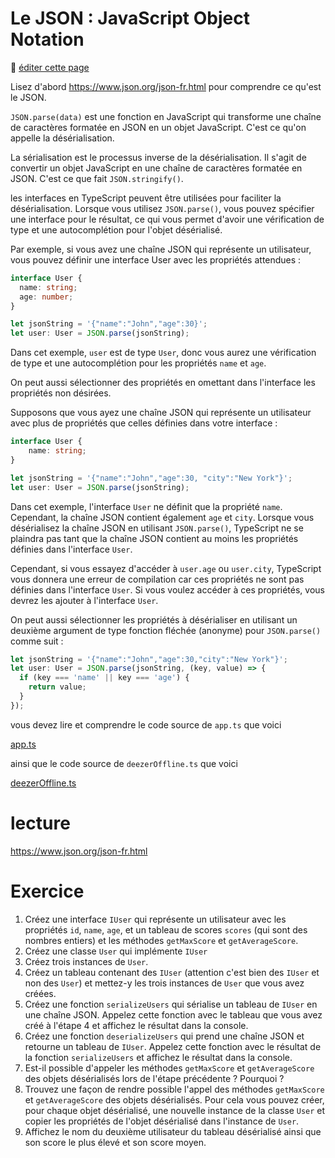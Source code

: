 # Le JSON : JavaScript Object Notation

:memo: [éditer cette page](https://gitlab.com/-/ide/project/webdev101/webdev101.gitlab.io/edit/main/-/public/10_json/README.md)

Lisez d'abord https://www.json.org/json-fr.html pour comprendre ce qu'est le JSON.

`JSON.parse(data)` est une fonction en JavaScript qui transforme une chaîne de caractères formatée en JSON en un objet JavaScript. C'est ce qu'on appelle la désérialisation.

La sérialisation est le processus inverse de la désérialisation. Il s'agit de convertir un objet JavaScript en une chaîne de caractères formatée en JSON. C'est ce que fait `JSON.stringify()`.

les interfaces en TypeScript peuvent être utilisées pour faciliter la désérialisation. Lorsque vous utilisez `JSON.parse()`, vous pouvez spécifier une interface pour le résultat, ce qui vous permet d'avoir une vérification de type et une autocomplétion pour l'objet désérialisé.

Par exemple, si vous avez une chaîne JSON qui représente un utilisateur, vous pouvez définir une interface User avec les propriétés attendues :

```typescript
interface User {
  name: string;
  age: number;
}

let jsonString = '{"name":"John","age":30}';
let user: User = JSON.parse(jsonString);
```

Dans cet exemple, `user` est de type `User`, donc vous aurez une vérification de type et une autocomplétion pour les propriétés `name` et `age`.

On peut aussi sélectionner des propriétés en omettant dans l'interface les propriétés non désirées.

Supposons que vous ayez une chaîne JSON qui représente un utilisateur avec plus de propriétés que celles définies dans votre interface :

```typescript
interface User {
    name: string;
}

let jsonString = '{"name":"John","age":30, "city":"New York"}';
let user: User = JSON.parse(jsonString);
```

Dans cet exemple, l'interface `User` ne définit que la propriété `name`. Cependant, la chaîne JSON contient également `age` et `city`. Lorsque vous désérialisez la chaîne JSON en utilisant `JSON.parse()`, TypeScript ne se plaindra pas tant que la chaîne JSON contient au moins les propriétés définies dans l'interface `User`.

Cependant, si vous essayez d'accéder à `user.age` ou `user.city`, TypeScript vous donnera une erreur de compilation car ces propriétés ne sont pas définies dans l'interface `User`. Si vous voulez accéder à ces propriétés, vous devrez les ajouter à l'interface `User`.

On peut aussi sélectionner les propriétés à désérialiser en utilisant un deuxième argument de type fonction fléchée (anonyme) pour `JSON.parse()` comme suit :

```typescript
let jsonString = '{"name":"John","age":30,"city":"New York"}';
let user: User = JSON.parse(jsonString, (key, value) => {
  if (key === 'name' || key === 'age') {
    return value;
  }
});
```

vous devez lire et comprendre le code source de `app.ts` que voici

[app.ts](app.ts ":include :type=code typescript")

ainsi que le code source de `deezerOffline.ts` que voici

[deezerOffline.ts](deezerOffline.ts ":include :type=code typescript")


# lecture

https://www.json.org/json-fr.html

# Exercice

1. Créez une interface `IUser` qui représente un utilisateur avec les propriétés `id`, `name`, `age`, et un tableau de scores `scores` (qui sont des nombres entiers) et les méthodes `getMaxScore` et `getAverageScore`.
2. Créez une classe `User` qui implémente `IUser`
3. Créez trois instances de `User`.
4. Créez un tableau contenant des `IUser` (attention c'est bien des `IUser` et non des `User`) et mettez-y les trois instances de `User` que vous avez créées.
5. Créez une fonction `serializeUsers` qui sérialise un tableau de `IUser` en une chaîne JSON. Appelez cette fonction avec le tableau que vous avez créé à l'étape 4 et affichez le résultat dans la console.
6. Créez une fonction `deserializeUsers` qui prend une chaîne JSON et retourne un tableau de `IUser`. Appelez cette fonction avec le résultat de la fonction `serializeUsers` et affichez le résultat dans la console.
7. Est-il possible d'appeler les méthodes `getMaxScore` et `getAverageScore` des objets désérialisés lors de l'étape précédente ? Pourquoi ?
8. Trouvez une façon de rendre possible l'appel des méthodes `getMaxScore` et `getAverageScore` des objets désérialisés. Pour cela vous pouvez créer, pour chaque objet désérialisé, une nouvelle instance de la classe `User` et copier les propriétés de l'objet désérialisé dans l'instance de `User`.
8. Affichez le nom du deuxième utilisateur du tableau désérialisé ainsi que son score le plus élevé et son score moyen.
